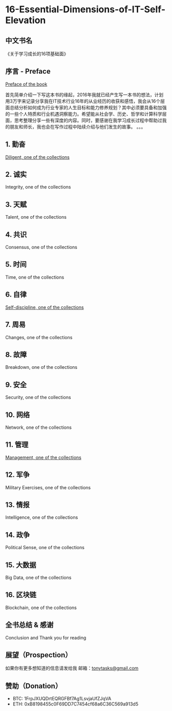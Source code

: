 # 16-Essential-Dimensions-of-IT-Self-Elevation

## 中文书名
《关于学习成长的16项基础面》

## 序言 - Preface

[Preface of the book](https://github.com/tonycai/16-Essential-Dimensions-of-IT-Self-Elevation/wiki/Preface-of-the-book)

首先简单介绍一下写这本书的缘起，2016年我就已经产生写一本书的想法，计划用3万字来记录分享我在IT技术行业16年的从业经历的收获和感悟，我会从16个层面总结分析如何成为行业专家的人生目标和能力修养规划？其中必须要具备和加强的一些个人特质和行业机遇洞察能力。希望能从社会学、历史、哲学和计算科学层面，思考整理分享一些有深度的内容。同时，要感谢在我学习成长过程中帮助过我的朋友和师长，我也会在写作过程中陆续介绍与他们发生的故事。
。。。


## 1. 勤奋
[Diligent, one of the collections](https://github.com/tonycai/16-Essential-Dimensions-of-IT-Self-Elevation/wiki/Diligent-one-of-the-collections)

## 2. 诚实
Integrity, one of the collections

## 3. 天赋
Talent, one of the collections

## 4. 共识
Consensus, one of the collections

## 5. 时间
Time, one of the collections

## 6. 自律
[Self-discipline, one of the collections](https://github.com/tonycai/16-Essential-Dimensions-of-IT-Self-Elevation/wiki/Self-discipline-one-of-the-collections)

## 7. 周易
Changes, one of the collections

## 8. 故障
Breakdown, one of the collections

## 9. 安全
Security, one of the collections

## 10. 网络
Network, one of the collections

## 11. 管理
[Management, one of the collections](https://github.com/tonycai/16-Essential-Dimensions-of-IT-Self-Elevation/wiki/Management-one-of-the-collections)

## 12. 军争
Military Exercises, one of the collections

## 13. 情报
Intelligence, one of the collections

## 14. 政争
Political Sense, one of the collections

## 15. 大数据
Big Data, one of the collections

## 16. 区块链
Blockchain, one of the collections


## 全书总结 & 感谢
Conclusion and Thank you for reading

## 展望（Prospection）

如果你有更多想知道的信息请发给我
邮箱：tonytasks@gmail.com

## 赞助（Donation）

- BTC: 1FrpJXUQDrtEQRGFBf7Ag1LsvjaUfZJqVA
- ETH: 0xB8198455c0F69DD7C7454cf68a6C36C569a913d5
